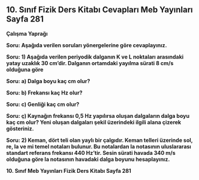 ## 10. Sınıf Fizik Ders Kitabı Cevapları Meb Yayınları Sayfa 281

**Çalışma Yaprağı**

**Soru: Aşağıda verilen soruları yönergelerine göre cevaplayınız.**

**Soru: 1) Aşağıda verilen periyodik dalganın K ve L noktaları arasındaki yatay uzaklık 30 cm’dir. Dalganın ortamdaki yayılma sürati 8 cm/s olduğuna göre**

**Soru: a) Dalga boyu kaç cm olur?**

**Soru: b) Frekansı kaç Hz olur?**

**Soru: c) Genliği kaç cm olur?**

**Soru: ç) Kaynağın frekansı 0,5 Hz yapılırsa oluşan dalgaların dalga boyu kaç cm olur? Yeni oluşan dalgaları şekil üzerindeki ilgili alana çizerek gösteriniz.**

**Soru: 2) Keman, dört teli olan yaylı bir çalgıdır. Keman telleri üzerinde sol, re, la ve mi temel notaları bulunur. Bu notalardan la notasının uluslararası standart referans frekansı 440 Hz’tir. Sesin sürati havada 340 m/s olduğuna göre la notasının havadaki dalga boyunu hesaplayınız.**

**10. Sınıf Meb Yayınları Fizik Ders Kitabı Sayfa 281**